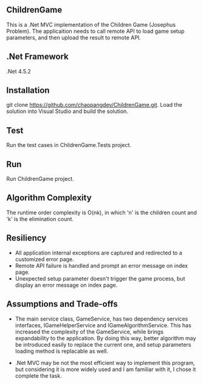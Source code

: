 ## ChildrenGame

This is a .Net MVC implementation of the Children Game (Josephus Problem). 
The applicaition needs to call remote API to load game setup parameters, 
and then upload the result to remote API.

## .Net Framework

.Net 4.5.2

## Installation

git clone https://github.com/chaopangdev/ChildrenGame.git.
Load the solution into Visual Studio and build the solution.

## Test

Run the test cases in ChildrenGame.Tests project.

## Run

Run ChildrenGame project.

## Algorithm Complexity

The runtime order complexity is O(nk), in which 'n' is the children count and 'k' is the elimination count.

## Resiliency

* All application internal exceptions are captured and redirected to a customized error page. 
* Remote API failure is handled and prompt an error message on index page.
* Unexpected setup parameter doesn't trigger the game process, but display an error message on index page.

## Assumptions and Trade-offs

* The main service class, GameService, has two dependency services interfaces, IGameHelperService and IGameAlgorithmService. This has increased the complexity of the GameService, while brings expandability to the application. By doing this way, better algorithm may be introduced easily to replace the current one, and setup parameters loading method is replacable as well. 

* .Net MVC may be not the most efficient way to implement this program, but considering it is more widely used and I am familiar with it, I chose it complete the task.